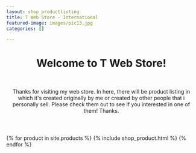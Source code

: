 ```yaml
---
layout: shop_productlisting
title: T Web Store - International
featured-image: images/pic13.jpg
categories: []

---
```

<header> <div class="typewriter"> <h1>Welcome to T Web Store!</h1> </div><br /> <p> 
  Thanks for visiting my web store. In here, there will be product listing in which it's created originally by me or created by other people that i personally sell. Please check them out to see if you interested in one of them! Thanks. <i class="icon fa-smile"></i>
</p>
</header>

<section class="tiles">
{% for product in site.products %}
  {% include shop_product.html %}
{% endfor %}
</section>